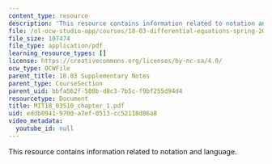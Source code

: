 ```yaml
---
content_type: resource
description: 'This resource contains information related to notation and language. '
file: /ol-ocw-studio-app/courses/18-03-differential-equations-spring-2010/eddb09419700a7ef0513cc52118d86a8_MIT18_03S10_chapter_1.pdf
file_size: 107474
file_type: application/pdf
learning_resource_types: []
license: https://creativecommons.org/licenses/by-nc-sa/4.0/
ocw_type: OCWFile
parent_title: 18.03 Supplementary Notes
parent_type: CourseSection
parent_uid: bbfa562f-508b-d8c3-7b5c-f9bf255d94d4
resourcetype: Document
title: MIT18_03S10_chapter_1.pdf
uid: eddb0941-9700-a7ef-0513-cc52118d86a8
video_metadata:
  youtube_id: null
---
```

This resource contains information related to notation and language. 